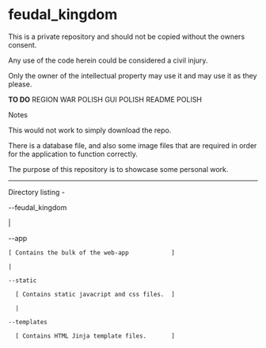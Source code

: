 # feudal_kingdom

This is a private repository and should not be copied without the owners consent.

Any use of the code herein could be considered a civil injury. 

Only the owner of the intellectual property may use it and may use it as they please.

**TO DO**
REGION WAR POLISH
GUI POLISH
README POLISH

Notes

This would not work to simply download the repo. 

There is a database file, and also some image files that are required in order for the application to function correctly.

The purpose of this repository is to showcase some personal work.


---
Directory listing -

--feudal_kingdom

  |
  
  --app
  
    [ Contains the bulk of the web-app            ]
    
    |
    
    --static
    
      [ Contains static javacript and css files.  ]
      
      |
      
    --templates
    
      [ Contains HTML Jinja template files.       ]
      

